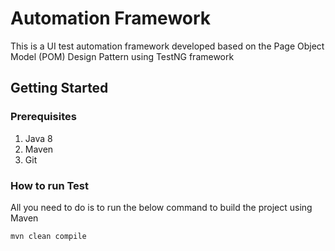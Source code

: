 # Automation Framework

This is a UI test automation framework developed based on the Page Object Model (POM) Design Pattern using TestNG framework


## Getting Started

### Prerequisites
1. Java 8
2. Maven
3. Git

### How to run Test
All you need to do is to run the below command to build the project using Maven
```
mvn clean compile
```


